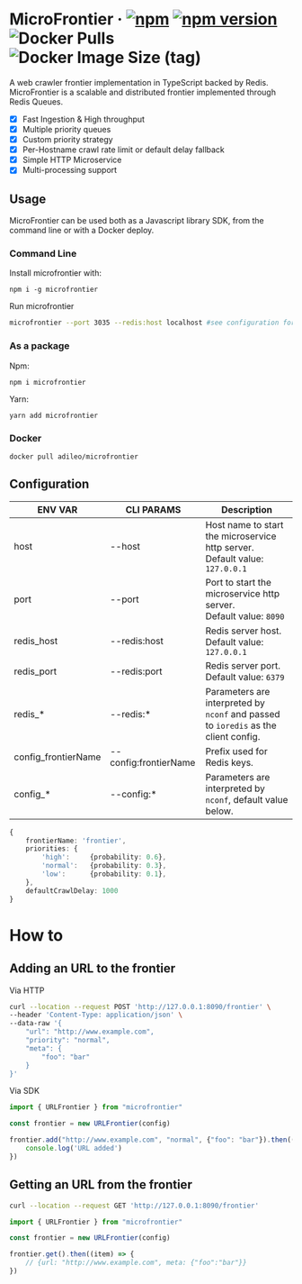 # MicroFrontier &middot; [![npm](https://img.shields.io/npm/dm/microfrontier.svg?style=flat-square)](https://npm-stat.com/charts.html?package=microfrontier) [![npm version](https://img.shields.io/npm/v/microfrontier.svg?style=flat-square)](https://www.npmjs.com/package/microfrontier) ![Docker Pulls](https://img.shields.io/docker/pulls/adileo/microfrontier) ![Docker Image Size (tag)](https://img.shields.io/docker/image-size/adileo/microfrontier/latest)

A web crawler frontier implementation in TypeScript backed by Redis.
MicroFrontier is a scalable and distributed frontier implemented through Redis Queues.

- [x] Fast Ingestion & High throughput
- [x] Multiple priority queues
- [x] Custom priority strategy
- [x] Per-Hostname crawl rate limit or default delay fallback
- [x] Simple HTTP Microservice 
- [x] Multi-processing support

## Usage

MicroFrontier can be used both as a Javascript library SDK, from the command line or with a Docker deploy.

### Command Line
Install microfrontier with:
```
npm i -g microfrontier
```
Run microfrontier
```bash
microfrontier --port 3035 --redis:host localhost #see configuration for other parameters
```


### As a package
Npm:
```
npm i microfrontier
```
Yarn:
```
yarn add microfrontier
```

### Docker
```
docker pull adileo/microfrontier
```

## Configuration

| ENV VAR  | CLI PARAMS | Description |
| ------------- | --- |------------- |
| host  | --host | Host name to start the microservice http server. <br>Default value: `127.0.0.1`  
| port  | --port| Port to start the microservice http server.<br> Default value: `8090`   |
| redis_host | --redis:host | Redis server host.<br> Default value: `127.0.0.1`   |
| redis_port | --redis:port | Redis server port.<br> Default value: `6379`   |
| redis_* | --redis:* | Parameters are interpreted by `nconf` and passed to `ioredis` as the client config.  
| config_frontierName | --config:frontierName | Prefix used for Redis keys.  |
| config_* | --config:* | Parameters are interpreted by `nconf`, default value below.  |

```typescript
{
    frontierName: 'frontier',
    priorities: {
        'high':     {probability: 0.6},
        'normal':   {probability: 0.3},
        'low':      {probability: 0.1},
    },
    defaultCrawlDelay: 1000
}
```

# How to
## Adding an URL to the frontier
Via HTTP
```bash
curl --location --request POST 'http://127.0.0.1:8090/frontier' \
--header 'Content-Type: application/json' \
--data-raw '{
    "url": "http://www.example.com",
    "priority": "normal",
    "meta": {
        "foo": "bar"
    }
}'
```
Via SDK
```javascript
import { URLFrontier } from "microfrontier"

const frontier = new URLFrontier(config)

frontier.add("http://www.example.com", "normal", {"foo": "bar"}).then(() => {
    console.log('URL added')
})
```

## Getting an URL from the frontier
```bash
curl --location --request GET 'http://127.0.0.1:8090/frontier'
```
```javascript
import { URLFrontier } from "microfrontier"

const frontier = new URLFrontier(config)

frontier.get().then((item) => {
    // {url: "http://www.example.com", meta: {"foo":"bar"}}
})
```

